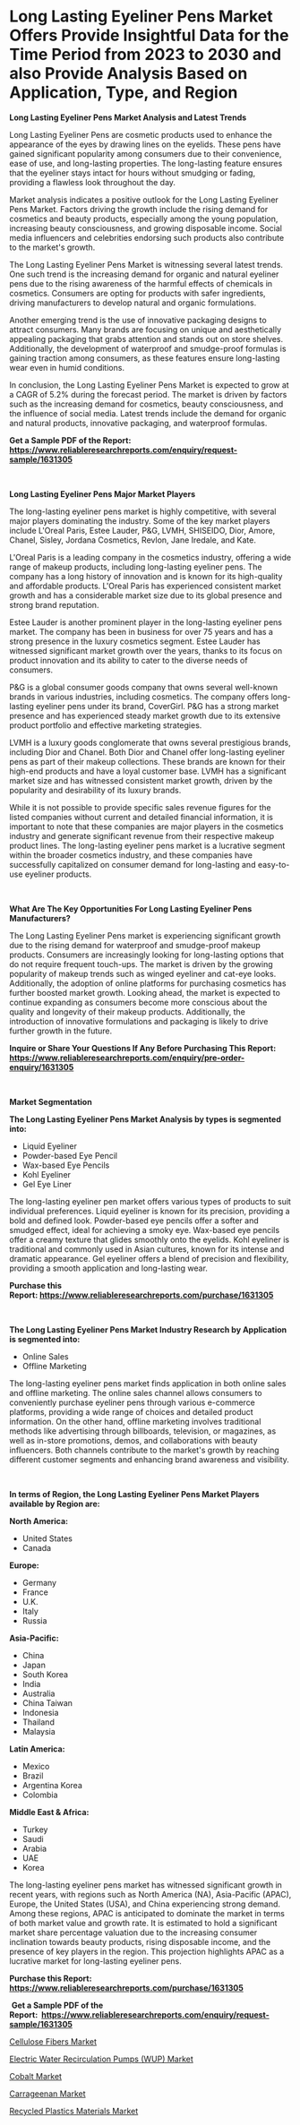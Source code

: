 <p><h1>Long Lasting Eyeliner Pens Market Offers Provide Insightful Data for the Time Period from 2023 to 2030 and also Provide Analysis Based on Application, Type, and Region</h1></p><p><strong>Long Lasting Eyeliner Pens Market Analysis and Latest Trends</strong></p>
<p><p>Long Lasting Eyeliner Pens are cosmetic products used to enhance the appearance of the eyes by drawing lines on the eyelids. These pens have gained significant popularity among consumers due to their convenience, ease of use, and long-lasting properties. The long-lasting feature ensures that the eyeliner stays intact for hours without smudging or fading, providing a flawless look throughout the day.</p><p>Market analysis indicates a positive outlook for the Long Lasting Eyeliner Pens Market. Factors driving the growth include the rising demand for cosmetics and beauty products, especially among the young population, increasing beauty consciousness, and growing disposable income. Social media influencers and celebrities endorsing such products also contribute to the market's growth.</p><p>The Long Lasting Eyeliner Pens Market is witnessing several latest trends. One such trend is the increasing demand for organic and natural eyeliner pens due to the rising awareness of the harmful effects of chemicals in cosmetics. Consumers are opting for products with safer ingredients, driving manufacturers to develop natural and organic formulations.</p><p>Another emerging trend is the use of innovative packaging designs to attract consumers. Many brands are focusing on unique and aesthetically appealing packaging that grabs attention and stands out on store shelves. Additionally, the development of waterproof and smudge-proof formulas is gaining traction among consumers, as these features ensure long-lasting wear even in humid conditions.</p><p>In conclusion, the Long Lasting Eyeliner Pens Market is expected to grow at a CAGR of 5.2% during the forecast period. The market is driven by factors such as the increasing demand for cosmetics, beauty consciousness, and the influence of social media. Latest trends include the demand for organic and natural products, innovative packaging, and waterproof formulas.</p></p>
<p><strong>Get a Sample PDF of the Report:&nbsp; <a href="https://www.reliableresearchreports.com/enquiry/request-sample/1631305">https://www.reliableresearchreports.com/enquiry/request-sample/1631305</a></strong></p>
<p>&nbsp;</p>
<p><strong>Long Lasting Eyeliner Pens Major Market Players</strong></p>
<p><p>The long-lasting eyeliner pens market is highly competitive, with several major players dominating the industry. Some of the key market players include L'Oreal Paris, Estee Lauder, P&G, LVMH, SHISEIDO, Dior, Amore, Chanel, Sisley, Jordana Cosmetics, Revlon, Jane Iredale, and Kate.</p><p>L'Oreal Paris is a leading company in the cosmetics industry, offering a wide range of makeup products, including long-lasting eyeliner pens. The company has a long history of innovation and is known for its high-quality and affordable products. L'Oreal Paris has experienced consistent market growth and has a considerable market size due to its global presence and strong brand reputation.</p><p>Estee Lauder is another prominent player in the long-lasting eyeliner pens market. The company has been in business for over 75 years and has a strong presence in the luxury cosmetics segment. Estee Lauder has witnessed significant market growth over the years, thanks to its focus on product innovation and its ability to cater to the diverse needs of consumers.</p><p>P&G is a global consumer goods company that owns several well-known brands in various industries, including cosmetics. The company offers long-lasting eyeliner pens under its brand, CoverGirl. P&G has a strong market presence and has experienced steady market growth due to its extensive product portfolio and effective marketing strategies.</p><p>LVMH is a luxury goods conglomerate that owns several prestigious brands, including Dior and Chanel. Both Dior and Chanel offer long-lasting eyeliner pens as part of their makeup collections. These brands are known for their high-end products and have a loyal customer base. LVMH has a significant market size and has witnessed consistent market growth, driven by the popularity and desirability of its luxury brands.</p><p>While it is not possible to provide specific sales revenue figures for the listed companies without current and detailed financial information, it is important to note that these companies are major players in the cosmetics industry and generate significant revenue from their respective makeup product lines. The long-lasting eyeliner pens market is a lucrative segment within the broader cosmetics industry, and these companies have successfully capitalized on consumer demand for long-lasting and easy-to-use eyeliner products.</p></p>
<p>&nbsp;</p>
<p><strong>What Are The Key Opportunities For Long Lasting Eyeliner Pens Manufacturers?</strong></p>
<p><p>The Long Lasting Eyeliner Pens market is experiencing significant growth due to the rising demand for waterproof and smudge-proof makeup products. Consumers are increasingly looking for long-lasting options that do not require frequent touch-ups. The market is driven by the growing popularity of makeup trends such as winged eyeliner and cat-eye looks. Additionally, the adoption of online platforms for purchasing cosmetics has further boosted market growth. Looking ahead, the market is expected to continue expanding as consumers become more conscious about the quality and longevity of their makeup products. Additionally, the introduction of innovative formulations and packaging is likely to drive further growth in the future.</p></p>
<p><strong>Inquire or Share Your Questions If Any Before Purchasing This Report: <a href="https://www.reliableresearchreports.com/enquiry/pre-order-enquiry/1631305">https://www.reliableresearchreports.com/enquiry/pre-order-enquiry/1631305</a></strong></p>
<p>&nbsp;</p>
<p><strong>Market Segmentation</strong></p>
<p><strong>The Long Lasting Eyeliner Pens Market Analysis by types is segmented into:</strong></p>
<p><ul><li>Liquid Eyeliner</li><li>Powder-based Eye Pencil</li><li>Wax-based Eye Pencils</li><li>Kohl Eyeliner</li><li>Gel Eye Liner</li></ul></p>
<p><p>The long-lasting eyeliner pen market offers various types of products to suit individual preferences. Liquid eyeliner is known for its precision, providing a bold and defined look. Powder-based eye pencils offer a softer and smudged effect, ideal for achieving a smoky eye. Wax-based eye pencils offer a creamy texture that glides smoothly onto the eyelids. Kohl eyeliner is traditional and commonly used in Asian cultures, known for its intense and dramatic appearance. Gel eyeliner offers a blend of precision and flexibility, providing a smooth application and long-lasting wear.</p></p>
<p><strong>Purchase this Report:&nbsp;<a href="https://www.reliableresearchreports.com/purchase/1631305">https://www.reliableresearchreports.com/purchase/1631305</a></strong></p>
<p>&nbsp;</p>
<p><strong>The Long Lasting Eyeliner Pens Market Industry Research by Application is segmented into:</strong></p>
<p><ul><li>Online Sales</li><li>Offline Marketing</li></ul></p>
<p><p>The long-lasting eyeliner pens market finds application in both online sales and offline marketing. The online sales channel allows consumers to conveniently purchase eyeliner pens through various e-commerce platforms, providing a wide range of choices and detailed product information. On the other hand, offline marketing involves traditional methods like advertising through billboards, television, or magazines, as well as in-store promotions, demos, and collaborations with beauty influencers. Both channels contribute to the market's growth by reaching different customer segments and enhancing brand awareness and visibility.</p></p>
<p>&nbsp;</p>
<p><strong>In terms of Region, the Long Lasting Eyeliner Pens Market Players available by Region are:</strong></p>
<p>
    <p> <strong> North America: </strong>
        <ul>
            <li>United States</li>
            <li>Canada</li>
        </ul>
        </p> 
    <p> <strong> Europe: </strong>
        <ul>
            <li>Germany</li>
            <li>France</li>
            <li>U.K.</li>
            <li>Italy</li>
            <li>Russia</li>
        </ul>
        </p> 
    <p> <strong> Asia-Pacific: </strong>
        <ul>
            <li>China</li>
            <li>Japan</li>
            <li>South Korea</li>
            <li>India</li>
            <li>Australia</li>
            <li>China Taiwan</li>
            <li>Indonesia</li>
            <li>Thailand</li>
            <li>Malaysia</li>
        </ul>
        </p> 
    <p> <strong> Latin America: </strong>
        <ul>
            <li>Mexico</li>
            <li>Brazil</li>
            <li>Argentina Korea</li>
            <li>Colombia</li>
        </ul>
        </p> 
    <p> <strong> Middle East & Africa: </strong>
        <ul>
            <li>Turkey</li>
            <li>Saudi</li>
            <li>Arabia</li>
            <li>UAE</li>
            <li>Korea</li>
        </ul>
    </p>
    </p>
<p><p>The long-lasting eyeliner pens market has witnessed significant growth in recent years, with regions such as North America (NA), Asia-Pacific (APAC), Europe, the United States (USA), and China experiencing strong demand. Among these regions, APAC is anticipated to dominate the market in terms of both market value and growth rate. It is estimated to hold a significant market share percentage valuation due to the increasing consumer inclination towards beauty products, rising disposable income, and the presence of key players in the region. This projection highlights APAC as a lucrative market for long-lasting eyeliner pens.</p></p>
<p><strong>Purchase this Report: <a href="https://www.reliableresearchreports.com/purchase/1631305">https://www.reliableresearchreports.com/purchase/1631305</a></strong></p>
<p>&nbsp;<strong>Get a Sample PDF of the Report:&nbsp;&nbsp;<a href="https://www.reliableresearchreports.com/enquiry/request-sample/1631305">https://www.reliableresearchreports.com/enquiry/request-sample/1631305</a></strong></p>
<p><strong></strong></p>
<p><p><a href="https://medium.com/@terrellconn/cellulose-fibers-market-size-market-outlook-and-market-forecast-2023-to-2030-f71c4897a465">Cellulose Fibers Market</a></p><p><a href="https://github.com/ChiragRP21/Market-Research-Report-List-1/blob/main/electric-water-recirculation-pumps-wup-market.md">Electric Water Recirculation Pumps (WUP) Market</a></p><p><a href="https://medium.com/@jazminjones30/cobalt-market-analysis-and-sze-forecasted-for-period-from-2023-to-2030-b9a38770fbd8">Cobalt Market</a></p><p><a href="https://medium.com/@jeromekling1967/carrageenan-market-the-key-to-successful-business-strategy-forecast-till-2030-ede72a38cbdf">Carrageenan Market</a></p><p><a href="https://github.com/ChiragRp1/Market-Research-Report-List-1/blob/main/recycled-plastics-materials-market.md">Recycled Plastics Materials Market</a></p></p>